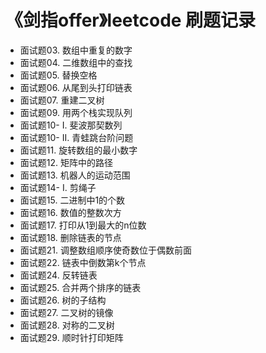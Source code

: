 # 《剑指offer》leetcode 刷题记录

- 面试题03. 数组中重复的数字
- 面试题04. 二维数组中的查找
- 面试题05. 替换空格
- 面试题06. 从尾到头打印链表
- 面试题07. 重建二叉树
- 面试题09. 用两个栈实现队列
- 面试题10- I. 斐波那契数列
- 面试题10- II. 青蛙跳台阶问题
- 面试题11. 旋转数组的最小数字
- 面试题12. 矩阵中的路径
- 面试题13. 机器人的运动范围
- 面试题14- I. 剪绳子
- 面试题15. 二进制中1的个数
- 面试题16. 数值的整数次方
- 面试题17. 打印从1到最大的n位数
- 面试题18. 删除链表的节点
- 面试题21. 调整数组顺序使奇数位于偶数前面
- 面试题22. 链表中倒数第k个节点
- 面试题24. 反转链表
- 面试题25. 合并两个排序的链表
- 面试题26. 树的子结构
- 面试题27. 二叉树的镜像
- 面试题28. 对称的二叉树
- 面试题29. 顺时针打印矩阵
